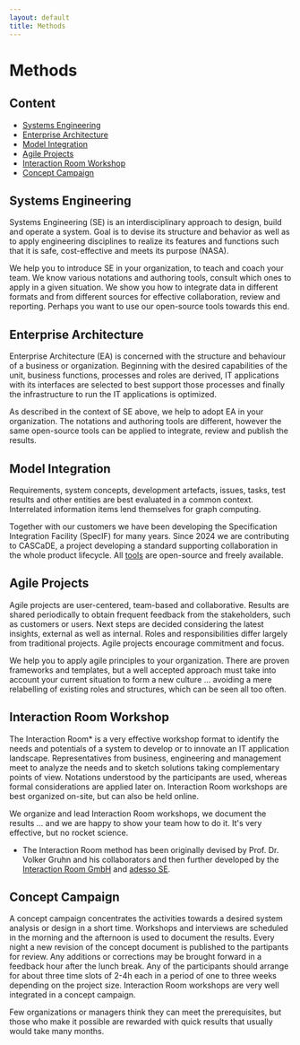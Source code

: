 ```yaml
---
layout: default
title: Methods
---
```


# Methods

## Content

<ul>
<li><a href="#Methods-SE">Systems Engineering</a></li>
<li><a href="#Methods-EA">Enterprise Architecture</a></li>
<li><a href="#Methods-Integration">Model Integration</a></li>
<li><a href="#Methods-Agile">Agile Projects</a></li>
<li><a href="#Methods-Workshop">Interaction Room Workshop</a></li>
<li><a href="#Methods-Campaign">Concept Campaign</a></li>
</ul>

<h2 id="Methods-SE">Systems Engineering</h2>

Systems Engineering (SE) is an interdisciplinary approach to design, build and operate a system.
Goal is to devise its structure and behavior as well as to apply engineering disciplines to realize its features and functions 
such that it is safe, cost-effective and meets its purpose (NASA).

We help you to introduce SE in your organization, to teach and coach your team. We know various notations and authoring tools, 
consult which ones to apply in a given situation. We show you how to integrate data in different formats and from different sources 
for effective collaboration, review and reporting. Perhaps you want to use our open-source tools towards this end.


<h2 id="Methods-EA">Enterprise Architecture</h2>

Enterprise Architecture (EA) is concerned with the structure and behaviour of a business or organization. 
Beginning with the desired capabilities of the unit, business functions, processes and roles are derived,
IT applications with its interfaces are selected to best support those processes and finally
the infrastructure to run the IT applications is optimized.

As described in the context of SE above, we help to adopt EA in your organization. The notations and authoring tools are different,
however the same open-source tools can be applied to integrate, review and publish the results.


<h2 id="Methods-Integration">Model Integration</h2>

Requirements, system concepts, development artefacts, issues, tasks, test results and other entities
are best evaluated in a common context. Interrelated information items lend themselves for graph computing.

Together with our customers we have been developing the Specification Integration Facility (SpecIF) for many years.
Since 2024 we are contributing to CASCaDE, a project developing a standard supporting collaboration in the whole product lifecycle. 
All <a href="https://enso-managers.de/tools" target="_blank">tools</a> are open-source and freely available.


<h2 id="Methods-Agile">Agile Projects</h2>

Agile projects are user-centered, team-based and collaborative. 
Results are shared periodically to obtain frequent feedback from the stakeholders, such as customers or users. 
Next steps are decided considering the latest insights, external as well as internal. Roles and responsibilities
differ largely from traditional projects. Agile projects encourage commitment and focus.

We help you to apply agile principles to your organization. There are proven frameworks and templates, 
but a well accepted approach must take into account your current situation to form a new culture 
... avoiding a mere relabelling of existing roles and structures, which can be seen all too often.


<h2 id="Methods-Workshop">Interaction Room Workshop</h2>

The Interaction Room* is a very effective workshop format to identify the needs and potentials of a system
to develop or to innovate an IT application landscape. Representatives from business, engineering and management 
meet to analyze the needs and to sketch solutions taking complementary points of view. 
Notations understood by the participants are used, whereas formal considerations are applied later on. 
Interaction Room workshops are best organized on-site, but can also be held online. 

We organize and lead Interaction Room workshops, we document the results ... and we are happy to 
show your team how to do it. It's very effective, but no rocket science. 

* The Interaction Room method has been originally devised by Prof. Dr. Volker Gruhn 
and his collaborators and then further developed by 
the [Interaction Room GmbH](https://www.interaction-room.de/methode/) 
and [adesso SE](https://www.adesso.de/en/services/interaction-room/index.jsp).


<h2 id="Methods-Campaign">Concept Campaign</h2>

A concept campaign concentrates the activities towards a desired system analysis or design in a short time.
Workshops and interviews are scheduled in the morning and the afternoon is used to document the results. 
Every night a new revision of the concept document is published to the partipants for review. 
Any additions or corrections may be brought forward in a feedback hour after the lunch break. 
Any of the participants should arrange for about three time slots of 2-4h each 
in a period of one to three weeks depending on the project size. Interaction Room workshops are very well
integrated in a concept campaign.

Few organizations or managers think they can meet the prerequisites, but those who make it possible 
are rewarded with quick results that usually would take many months.

<!--
<h2 id="Methods-Assessment">Engineering Excellence Assessment</h2>

Not all customer and supplier relationships work well. Neither all internal engineering services are 
valued highly by their clients. Some enterprises send assessors to their suppliers to scrutinize their 
operations, often along formal criteria. Our Engineering Excellence Assessment is different.

Both parties assess their respective roles and competencies in a trustworthy setting. Both the definition
and the fulfilment of the product or service are examined in five dimensions: Business and strategy, 
project management, organizational maturity, applied technologies and technical infrastructure.
Shiny presentations are banned, while it is looked at real world artefacts produced by either party. 
Originally developed for technical due diligence when an acquisition and merger of 
software companies is prepared, the Engineering Excellence Assessment has been further 
developed and successfully applied to improve customer and supplier relationships.
-->


